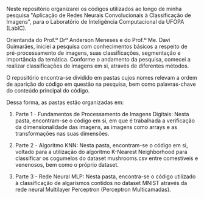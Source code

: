 Neste repositório organizarei os códigos utilizados ao longo de minha pesquisa "Aplicação de Redes Neurais Convolucionais à Classificação de Imagens", para o Laboratório de Inteligência Computacional da UFOPA (LabIC).

Orientanda do Prof.º Drº Anderson Meneses e do Prof.º Me. Davi Guimarães, iniciei a pesquisa com conhecimentos básicos a respeito de pré-processamento de imagens, suas classificações, segmentação e importância da temática. Conforme o andamento da pesquisa, comecei a realizar classificações de imagens em si, através de diferentes métodos.

O repositório encontra-se dividido em pastas cujos nomes relevam a ordem de aparição do código em questão na pesquisa, bem como palavras-chave do conteúdo principal do código. 

Dessa forma, as pastas estão organizadas em:
 
1. Parte 1 - Fundamentos de Processamento de Imagens Digitais: Nesta pasta, encontram-se o código em si, em que é trabalhada a verificação da dimensionalidade das imagens, as imagens como arrays e as transformações nas suas dimensões.  

2. Parte 2 - Algoritmo KNN: Nesta pasta, encontram-se o código em si, voltado para a utilização do algoritmo K-Nearest Neighborhood para classificar os cogumelos do dataset mushrooms.csv entre comestíveis e venenosos, bem como o próprio dataset.

3. Parte 3 - Rede Neural MLP: Nesta pasta, encontra-se o código utilizado à classificação de algarismos contidos no dataset MNIST através da rede neural Multilayer Perceptron (Perceptron Multicamadas).
